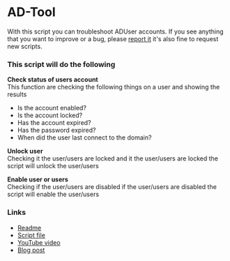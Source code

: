 ﻿# AD-Tool
With this script you can troubleshoot ADUser accounts. 
If you see anything that you want to improve or a bug, please [report it](https://github.com/rstolpe/PowerShell-Scripts/issues/new/choose) it's also fine to request new scripts.
### This script will do the following 
**Check status of users account**  
This function are checking the following things on a user and showing the results
- Is the account enabled?
- Is the account locked?
- Has the account expired?
- Has the password expired?
- When did the user last connect to the domain?

**Unlock user**  
Checking it the user/users are locked and it the user/users are locked the script will unlock the user/users  

**Enable user or users**  
Checking if the user/users are disabled if the user/users are disabled the script will enable the user/users
### Links
- [Readme](https://github.com/rstolpe/PowerShell-Scripts/blob/main/Windows/AD-Tool.md)
- [Script file](https://github.com/rstolpe/PowerShell-Scripts/blob/main/Windows/AD-Tool.ps1)
- [YouTube video](https://youtu.be/IVy4IBaB_qM)
- [Blog post](https://stolpe.io/created-a-adtool-in-powershell/)